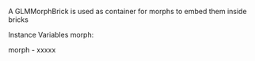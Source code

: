 A GLMMorphBrick is used as container for morphs to embed them inside bricks

Instance Variables
	morph:		<Morph>

morph
	- xxxxx
